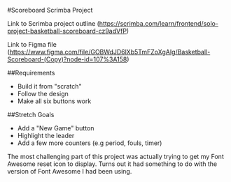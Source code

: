 #Scoreboard Scrimba Project

Link to Scrimba project outline (https://scrimba.com/learn/frontend/solo-project-basketball-scoreboard-cz9adVfP)

Link to Figma file (https://www.figma.com/file/GOBWdJD6lXb5TmFZoXgAIg/Basketball-Scoreboard-(Copy)?node-id=107%3A158)

##Requirements
- Build it from "scratch"
- Follow the design
- Make all six buttons work

##Stretch Goals 
- Add a "New Game" button
- Highlight the leader
- Add a few more counters
(e.g period, fouls, timer)

The most challenging part of this project was actually trying to get my Font Awesome reset icon to display. Turns out it had something to do with the version of Font Awesome I had been using. 